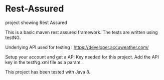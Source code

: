 # Rest-Assured
project showing Rest Assured

This is a basic maven rest assured framework. The tests are written using testNG.

Underlying API used for testing : https://developer.accuweather.com/

Setup your account and get a API Key needed for this project.
Add the API key in the testNg.xml file as a param.

This project has been tested with Java 8.
